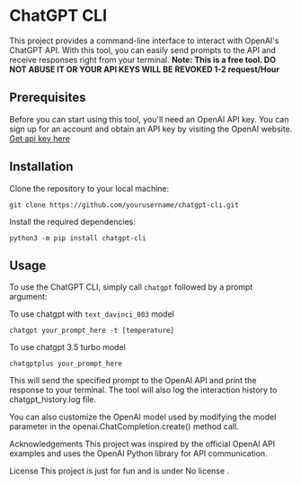 # ChatGPT CLI
This project provides a command-line interface to interact with OpenAI's ChatGPT API. With this tool, you can easily send prompts to the API and receive responses right from your terminal.
**Note: This is a free tool. DO NOT ABUSE IT OR YOUR API KEYS WILL BE REVOKED 1-2 request/Hour**

## Prerequisites
Before you can start using this tool, you'll need an OpenAI API key. You can sign up for an account and obtain an API key by visiting the OpenAI website.
[Get api key here](https://platform.openai.com/account/api-keys)



## Installation
Clone the repository to your local machine:
```
git clone https://github.com/yourusername/chatgpt-cli.git
```
Install the required dependencies:
```
python3 -m pip install chatgpt-cli
```

## Usage
To use the ChatGPT CLI, simply call `chatgpt` followed by a prompt argument:

To use chatgpt with `text_davinci_003` model
```
chatgpt your_prompt_here -t [temperature] 
```
To use chatgpt 3.5 turbo model
```
chatgptplus your_prompt_here  
```

This will send the specified prompt to the OpenAI API and print the response to your terminal. The tool will also log the interaction history to chatgpt_history.log file.

You can also customize the OpenAI model used by modifying the model parameter in the openai.ChatCompletion.create() method call.

Acknowledgements
This project was inspired by the official OpenAI API examples and uses the OpenAI Python library for API communication.

License
This project is just for fun and is under No license .
